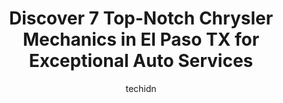 ---
layout: ampstory
image: https://images.unsplash.com/photo-1626302592989-84fe1c211d7d?ixlib=rb-4.0.3&ixid=MnwxMjA3fDB8MHxwaG90by1wYWdlfHx8fGVufDB8fHx8&auto=format&fit=crop&w=640&h=853&q=80
author: techidn
featured: false
description: Discover the 7 best Chrysler Mechanic in El Paso TX, USA and ensure your vehicle receives the highest quality of care. These trusted professionals are known for their skill, knowledge, and d
title: Discover 7 Top-Notch Chrysler Mechanics in El Paso TX for Exceptional Auto Services
cover:
   title: Discover 7 Top-Notch Chrysler Mechanics in El Paso TX for Exceptional Auto Services
   subtitle: Rickpate
   background: https://images.unsplash.com/photo-1626302592989-84fe1c211d7d?ixlib=rb-4.0.3&ixid=MnwxMjA3fDB8MHxwaG90by1wYWdlfHx8fGVufDB8fHx8&auto=format&fit=crop&w=640&h=853&q=80

pages: 
 - layout: thirds
   top: <h1>#1 Resler Automotive</h1>
   bottom: "<p>I went to do a state inspection, and when they checked the odometer they removed the dust (I dont know with what) but they scratched the glass of the speedometer dashboa</p>"
   background: https://www.knot35.com/toplist/wp-content/uploads/2023/06/best-chrysler-mechanic-1-in-el-paso-tx-1685834702.png
   backgroundblur: true
 - layout: thirds
   top: <h1>#2 The Auto Clinic</h1>
   bottom: "<p>1704 Myrtle Ave, El Paso, TX 79901, United States</p>"
   background: https://www.knot35.com/toplist/wp-content/uploads/2023/06/best-chrysler-mechanic-2-in-el-paso-tx-1685834703.jpeg
   cta:
      link: https://www.knot35.com/toplist/discover-7-top-notch-chrysler-mechanics-in-el-paso-tx-for-exceptional-auto-services/
      text: Discover 7 Top-Notch Chrysler Mechanics in El Paso TX for Exceptional Auto Services
 - layout: thirds
   top: <h1>#3 Mr Motor In N Out Auto Repair</h1>
   bottom: "<p>3613 Esper Dr, El Paso, TX 79936, United States</p>"
   background: https://www.knot35.com/toplist/wp-content/uploads/2023/06/best-chrysler-mechanic-3-in-el-paso-tx-1685834703.jpeg
   cta:
      link: https://www.knot35.com/toplist/discover-7-top-notch-chrysler-mechanics-in-el-paso-tx-for-exceptional-auto-services/
      text: Discover 7 Top-Notch Chrysler Mechanics in El Paso TX for Exceptional Auto Services
 - layout: thirds
   top: <h1>#4 Arves Jones Automotive Services Center</h1>
   bottom: "<p>10105 Dyer St, El Paso, TX 79924, United States</p>"
   background: https://images.unsplash.com/photo-1549241520-425e3dfc01cb?ixlib=rb-4.0.3&ixid=MnwxMjA3fDB8MHxwaG90by1wYWdlfHx8fGVufDB8fHx8&auto=format&fit=crop&w=640&h=853&q=80
   cta:
      link: https://www.knot35.com/toplist/discover-7-top-notch-chrysler-mechanics-in-el-paso-tx-for-exceptional-auto-services/
      text: Discover 7 Top-Notch Chrysler Mechanics in El Paso TX for Exceptional Auto Services
 - layout: thirds
   top: <h1>#5 Bruces Automotive</h1>
   bottom: "<p>4426 Titanic Ave, El Paso, TX 79904, United States</p>"
   background: https://images.unsplash.com/photo-1515405295579-ba7b45403062?ixlib=rb-4.0.3&ixid=MnwxMjA3fDB8MHxwaG90by1wYWdlfHx8fGVufDB8fHx8&auto=format&fit=crop&w=640&h=853&q=80
   cta:
      link: https://www.knot35.com/toplist/discover-7-top-notch-chrysler-mechanics-in-el-paso-tx-for-exceptional-auto-services/
      text: Discover 7 Top-Notch Chrysler Mechanics in El Paso TX for Exceptional Auto Services
 - layout: thirds
   top: <h1>#6 Zenitram Automotive Service and Sales LLC</h1>
   bottom: "<p>4904 Dyer St, El Paso, TX 79930, United States</p>"
   background: https://images.unsplash.com/photo-1531169509526-f8f1fdaa4a67?ixlib=rb-4.0.3&ixid=MnwxMjA3fDB8MHxwaG90by1wYWdlfHx8fGVufDB8fHx8&auto=format&fit=crop&w=640&h=853&q=80
   cta:
      link: https://www.knot35.com/toplist/discover-7-top-notch-chrysler-mechanics-in-el-paso-tx-for-exceptional-auto-services/
      text: Discover 7 Top-Notch Chrysler Mechanics in El Paso TX for Exceptional Auto Services
 - layout: thirds
   top: <h1>#7 Need 4 Speed Auto Repair & AC</h1>
   bottom: "<p>840 Kastrin St Suite B, El Paso, TX 79907, United States</p>"
   background: https://images.unsplash.com/photo-1620421680010-0766ff230392?ixlib=rb-4.0.3&ixid=MnwxMjA3fDB8MHxwaG90by1wYWdlfHx8fGVufDB8fHx8&auto=format&fit=crop&w=640&h=853&q=80
   cta:
      link: https://www.knot35.com/toplist/discover-7-top-notch-chrysler-mechanics-in-el-paso-tx-for-exceptional-auto-services/
      text: Discover 7 Top-Notch Chrysler Mechanics in El Paso TX for Exceptional Auto Services
 - layout: thirds
   middle: Continue reading...
   background: https://images.unsplash.com/photo-1546497974-b213c9efb599?ixlib=rb-4.0.3&ixid=MnwxMjA3fDB8MHxwaG90by1wYWdlfHx8fGVufDB8fHx8&auto=format&fit=crop&w=640&h=853&q=80
   cta:
      link: https://www.knot35.com/toplist/discover-7-top-notch-chrysler-mechanics-in-el-paso-tx-for-exceptional-auto-services/
      text: Discover 7 Top-Notch Chrysler Mechanics in El Paso TX for Exceptional Auto Services
      
---